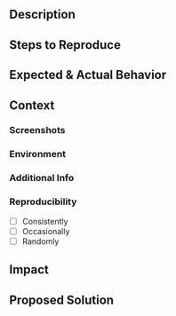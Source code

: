 <!-- Use this template to report bugs. -->
<!-- Optional sections can be removed if not applicable. -->
<!-- Comments describe the purpose of each section. -->

## Description

<!-- Briefly describe the encountered bug. -->

## Steps to Reproduce

<!--
1. List the steps to reproduce the bug.
2. Include relevant URLs, code snippets, or configurations.
-->

## Expected & Actual Behavior

<!-- Describe the expected and actual outcomes. -->

## Context

### Screenshots <!-- Optional -->

<!-- Attach screenshots or GIFs if applicable. -->

### Environment <!-- Optional -->

<!-- Provide details about the system and software versions -->
<!-- - OS: [e.g., Windows 10, macOS Big Sur, Ubuntu 20.04] -->
<!-- - Browser: [e.g., Chrome 92.0.4515.159, Firefox 91.0.2] -->
<!-- - App Version/Commit: [e.g., v1.0.0, Git hash: abcd123] -->

### Additional Info <!-- Optional -->

<!-- Include any extra information that might help -->
<!-- - Related issues/pull requests -->
<!-- - Tried workarounds -->
<!-- - Stack traces/logs -->
<!-- - Configuration files -->

### Reproducibility

<!-- Mark the checkbox that applies -->

- [ ] Consistently
- [ ] Occasionally
- [ ] Randomly

## Impact

<!-- Explain how the bug affects your usage. -->

## Proposed Solution <!-- Optional -->

<!-- Share your ideas for fixing the bug. -->


